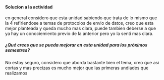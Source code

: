 #### Solucion a la actividad

en general considero que esta unidad sabiendo que trata de lo mismo que la 4 refiriendose a temas de protocolos de envio de datos, creo que esta mejor planteada y queda mucho mas clara, puede tambien deberse a que ya hay un conociemiento previo de la anterior pero yo la senti mas clara.

##### ¿Qué crees que se pueda mejorar en esta unidad para los próximos semestres?
No estoy seguro, considero que aborda bastante bien el tema, creo que asi cortas y mas precizas es mucho mejor que las primeras undiades que realizamos
